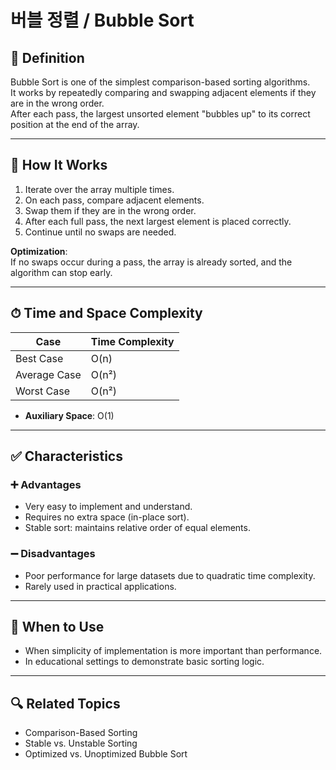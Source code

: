 # 버블 정렬 / Bubble Sort

## 📌 Definition

Bubble Sort is one of the simplest comparison-based sorting algorithms.  
It works by repeatedly comparing and swapping adjacent elements if they are in the wrong order.  
After each pass, the largest unsorted element "bubbles up" to its correct position at the end of the array.

---

## 🧠 How It Works

1. Iterate over the array multiple times.
2. On each pass, compare adjacent elements.
3. Swap them if they are in the wrong order.
4. After each full pass, the next largest element is placed correctly.
5. Continue until no swaps are needed.

**Optimization**:  
If no swaps occur during a pass, the array is already sorted, and the algorithm can stop early.

---

## ⏱ Time and Space Complexity

| Case         | Time Complexity |
|--------------|------------------|
| Best Case    | O(n)             |
| Average Case | O(n²)            |
| Worst Case   | O(n²)            |

- **Auxiliary Space**: O(1)

---

## ✅ Characteristics

### ➕ Advantages
- Very easy to implement and understand.
- Requires no extra space (in-place sort).
- Stable sort: maintains relative order of equal elements.

### ➖ Disadvantages
- Poor performance for large datasets due to quadratic time complexity.
- Rarely used in practical applications.

---

## 🧭 When to Use

- When simplicity of implementation is more important than performance.
- In educational settings to demonstrate basic sorting logic.

---

## 🔍 Related Topics

- Comparison-Based Sorting
- Stable vs. Unstable Sorting
- Optimized vs. Unoptimized Bubble Sort